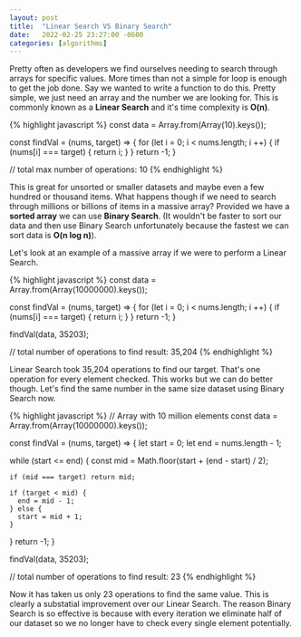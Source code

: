 ```yaml
---
layout: post
title:  "Linear Search VS Binary Search"
date:   2022-02-25 23:27:00 -0600
categories: [algorithms]
---
```

Pretty often as developers we find ourselves needing to search through arrays for specific values. More times than not a simple for loop is enough to get the job done. Say we wanted to write a function to do this. Pretty simple, we just need an array and the number we are looking for. This is commonly known as a **Linear Search** and it's time complexity is **O(n)**.

{% highlight javascript %}
const data = Array.from(Array(10).keys());

const findVal = (nums, target) => {
  for (let i = 0; i < nums.length; i ++) {
      if (nums[i] === target) {
          return i;
      }
  }
    return -1;
}

// total max number of operations: 10
{% endhighlight %}

This is great for unsorted or smaller datasets and maybe even a few hundred or thousand items. What happens though if we need to search through millions or billions of items in a massive array? Provided we have a **sorted array** we can use **Binary Search**. (It wouldn't be faster to sort our data and then use Binary Search unfortunately because the fastest we can sort data is **O(n log n)**).

Let's look at an example of a massive array if we were to perform a Linear Search.

{% highlight javascript %}
const data = Array.from(Array(10000000).keys());

const findVal = (nums, target) => {
  for (let i = 0; i < nums.length; i ++) {
      if (nums[i] === target) {
          return i;
      }
  }
    return -1;
}

findVal(data, 35203);

// total number of operations to find result: 35,204
{% endhighlight %}

Linear Search took 35,204 operations to find our target. That's one operation for every element checked. This works but we can do better though. Let's find the same number in the same size dataset using Binary Search now.

{% highlight javascript %}
// Array with 10 million elements
const data = Array.from(Array(10000000).keys());

const findVal = (nums, target) => {
  let start = 0;
  let end = nums.length - 1;

  while (start <= end) {
    const mid = Math.floor(start + (end - start) / 2);

    if (mid === target) return mid;

    if (target < mid) {
      end = mid - 1;
    } else {
      start = mid + 1;
    }
  }
  return -1;
}

findVal(data, 35203);

// total number of operations to find result: 23
{% endhighlight %}

Now it has taken us only 23 operations to find the same value. This is clearly a substatial improvement over our Linear Search. The reason Binary Search is so effective is because with every iteration we eliminate half of our dataset so we no longer have to check every single element potentially. 